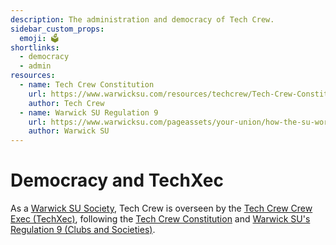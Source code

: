 ```yaml
---
description: The administration and democracy of Tech Crew.
sidebar_custom_props:
  emoji: 🗳️
shortlinks:
  - democracy
  - admin
resources:
  - name: Tech Crew Constitution
    url: https://www.warwicksu.com/resources/techcrew/Tech-Crew-Constitution/
    author: Tech Crew
  - name: Warwick SU Regulation 9
    url: https://www.warwicksu.com/pageassets/your-union/how-the-su-works/governingdocuments/Regulation-9-R9-Clubs-Societies.pdf
    author: Warwick SU
---
```


# Democracy and TechXec

As a [Warwick SU Society](https://www.warwicksu.com/societies/techcrew/), Tech Crew is overseen by the
[Tech Crew Crew Exec (TechXec)](./01-exec.md), following the [Tech Crew Constitution](./03-constitution.md) and
[Warwick SU's Regulation 9 (Clubs and Societies)](https://www.warwicksu.com/pageassets/your-union/how-the-su-works/governingdocuments/Regulation-9-R9-Clubs-Societies.pdf).
